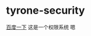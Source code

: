 # tyrone-security
<a href="http://www.baidu.com">百度一下</a>
这是一个权限系统
 嗯
<script type="text/javascript">
    alert("HelloWorld");
</script>
